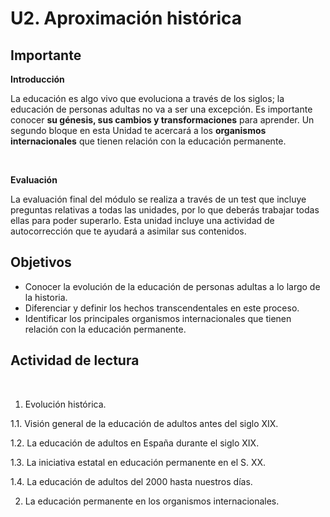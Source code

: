 
# U2. Aproximación histórica

## Importante

**Introducción**

La educación es algo vivo que evoluciona a través de los siglos; la educación de personas adultas no va a ser una excepción. Es importante conocer **su génesis, sus cambios y transformaciones** para aprender. Un segundo bloque en esta Unidad te acercará a los **organismos internacionales** que tienen relación con la educación permanente.

 

**Evaluación**

La evaluación final del módulo se realiza a través de un test que incluye preguntas relativas a todas las unidades, por lo que deberás trabajar todas ellas para poder superarlo. Esta unidad incluye una actividad de autocorrección que te ayudará a asimilar sus contenidos.

## Objetivos

- Conocer la evolución de la educación de personas adultas a lo largo de la historia.
- Diferenciar y definir los hechos transcendentales en este proceso.
- Identificar los principales organismos internacionales que tienen relación con la educación permanente.

## Actividad de lectura

 

1. Evolución histórica.

1.1. Visión general de la educación de adultos antes del siglo XIX.

1.2. La educación de adultos en España durante el siglo XIX.

1.3. La iniciativa estatal en educación permanente en el S. XX.

1.4. La educación de adultos del 2000 hasta nuestros días.

2. La educación permanente en los organismos internacionales.
